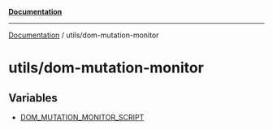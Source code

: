 [**Documentation**](../../README.md)

***

[Documentation](../../README.md) / utils/dom-mutation-monitor

# utils/dom-mutation-monitor

## Variables

- [DOM\_MUTATION\_MONITOR\_SCRIPT](variables/DOM_MUTATION_MONITOR_SCRIPT.md)
